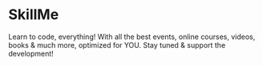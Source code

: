 # SkillMe
Learn to code, everything! With all the best events, online courses, videos, books &amp; much more, optimized for YOU. Stay tuned &amp; support the development!
